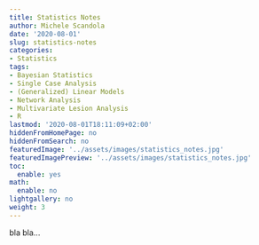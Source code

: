 ```yaml
---
title: Statistics Notes
author: Michele Scandola
date: '2020-08-01'
slug: statistics-notes
categories:
- Statistics
tags:
- Bayesian Statistics
- Single Case Analysis
- (Generalized) Linear Models
- Network Analysis
- Multivariate Lesion Analysis
- R
lastmod: '2020-08-01T18:11:09+02:00'
hiddenFromHomePage: no
hiddenFromSearch: no
featuredImage: '../assets/images/statistics_notes.jpg'
featuredImagePreview: '../assets/images/statistics_notes.jpg'
toc:
  enable: yes
math:
  enable: no
lightgallery: no
weight: 3
---
```


bla bla...

<!--more-->
